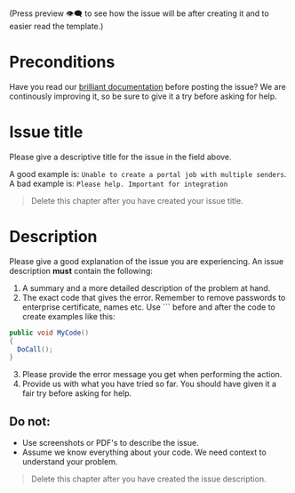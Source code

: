(Press preview 👁‍🗨 to see how the issue will be after creating it and to easier read the template.)

# Preconditions
Have you read our [brilliant documentation](https://signering-docs.readthedocs.io/) before posting the issue? We are continously improving it, so be sure to give it a try before asking for help. 

# Issue title

Please give a descriptive title for the issue in the field above. 

A good example is: `Unable to create a portal job with multiple senders`.
A bad example is: `Please help. Important for integration`

> Delete this chapter after you have created your issue title.

# Description

Please give a good explanation of the issue you are experiencing. An issue description **must** contain the following:
1. A summary and a more detailed description of the problem at hand.
2. The exact code that gives the error. Remember to remove passwords to enterprise certificate, names etc. Use ``` before and after the code to create examples like this:

``` c#
public void MyCode()
{
  DoCall();
}
```

3. Please provide the error message you get when performing the action.
4. Provide us with what you have tried so far. You should have given it a fair try before asking for help.

## Do not:
- Use screenshots or PDF's to describe the issue.
- Assume we know everything about your code. We need context to understand your problem.

> Delete this chapter after you have created the issue description.
